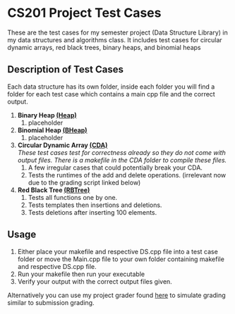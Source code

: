 # CS201 Project Test Cases
These are the test cases for my semester project (Data Structure Library) in my data structures and algorithms class. It includes test cases for circular dynamic arrays, red black trees, binary heaps, and binomial heaps 

## Description of Test Cases
Each data structure has its own folder, inside each folder you will find a folder for each test case which contains a main cpp file and the correct output.
1. **Binary Heap [(Heap)](https://github.com/PeterTheAmazingAsian/CS201ProjectTestCases/tree/master/Heap)**
    1. placeholder
2. **Binomial Heap [(BHeap)](https://github.com/PeterTheAmazingAsian/CS201ProjectTestCases/tree/master/BHeap)**
    1. placeholder
3. **Circular Dynamic Array [(CDA)](https://github.com/PeterTheAmazingAsian/CS201ProjectTestCases/tree/master/CDA)**  
    *These test cases test for correctness already so they do not come with output files. There is a makefile in the CDA folder to compile these files.*
    1. A few irregular cases that could potentially break your CDA.
    2. Tests the runtimes of the add and delete operations. (irrelevant now due to the grading script linked below)
4. **Red Black Tree [(RBTree)](https://github.com/PeterTheAmazingAsian/CS201ProjectTestCases/tree/master/RBTree)**
    1. Tests all functions one by one. 
    2. Tests templates then insertions and deletions.
    3. Tests deletions after inserting 100 elements.

## Usage
1. Either place your makefile and respective DS.cpp file into a test case folder or move the Main.cpp file to your own folder containing makefile and respective DS.cpp file.
2. Run your makefile then run your executable
3. Verify your output with the correct output files given.

Alternatively you can use my project grader found [here](https://github.com/PeterTheAmazingAsian/ProjectGrader) to simulate grading similar to submission grading.